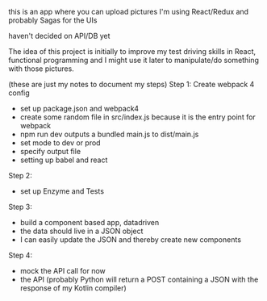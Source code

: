 this is an app where you can upload pictures
I'm using React/Redux and probably Sagas for the UIs

haven't decided on API/DB yet

The idea of this project is initially to improve my test driving skills in React, functional programming and I might use it later to manipulate/do something with those pictures. 

(these are just my notes to document my steps)
Step 1: Create webpack 4 config
 - set up package.json and webpack4  
 - create some random file in src/index.js because it is the entry point for webpack 
 - npm run dev outputs a bundled main.js to dist/main.js
 - set mode to dev or prod
 - specify output file 
 - setting up babel and react
 
 Step 2: 
 - set up Enzyme and Tests 
 
 Step 3: 
 - build a component based app, datadriven 
 - the data should live in a JSON object 
 - I can easily update the JSON and thereby create new components
 
 Step 4: 
 - mock the API call for now 
 - the API (probably Python will return a POST containing a JSON with the response of my Kotlin compiler)
